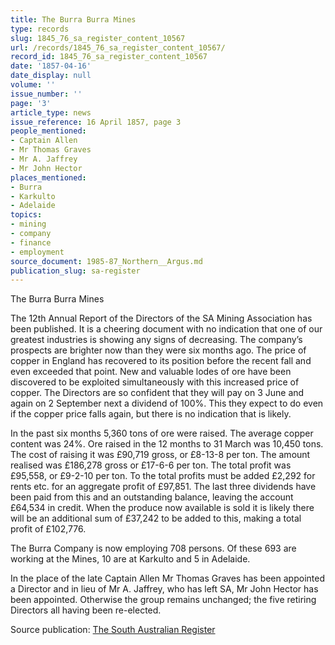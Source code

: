 ```yaml
---
title: The Burra Burra Mines
type: records
slug: 1845_76_sa_register_content_10567
url: /records/1845_76_sa_register_content_10567/
record_id: 1845_76_sa_register_content_10567
date: '1857-04-16'
date_display: null
volume: ''
issue_number: ''
page: '3'
article_type: news
issue_reference: 16 April 1857, page 3
people_mentioned:
- Captain Allen
- Mr Thomas Graves
- Mr A. Jaffrey
- Mr John Hector
places_mentioned:
- Burra
- Karkulto
- Adelaide
topics:
- mining
- company
- finance
- employment
source_document: 1985-87_Northern__Argus.md
publication_slug: sa-register
---
```


The Burra Burra Mines

The 12th Annual Report of the Directors of the SA Mining Association has been published.  It is a cheering document with no indication that one of our greatest industries is showing any signs of decreasing.  The company’s prospects are brighter now than they were six months ago.  The price of copper in England has recovered to its position before the recent fall and even exceeded that point.  New and valuable lodes of ore have been discovered to be exploited simultaneously with this increased price of copper.  The Directors are so confident that they will pay on 3 June and again on 2 September next a dividend of 100%.  This they expect to do even if the copper price falls again, but there is no indication that is likely.

In the past six months 5,360 tons of ore were raised.  The average copper content was 24%.  Ore raised in the 12 months to 31 March was 10,450 tons.  The cost of raising it was £90,719 gross, or £8-13-8 per ton.  The amount realised was £186,278 gross or £17-6-6 per ton.  The total profit was £95,558, or £9-2-10 per ton.  To the total profits must be added £2,292 for rents etc. for an aggregate profit of £97,851.  The last three dividends have been paid from this and an outstanding balance, leaving the account £64,534 in credit.  When the produce now available is sold it is likely there will be an additional sum of £37,242 to be added to this, making a total profit of £102,776.

The Burra Company is now employing 708 persons.  Of these 693 are working at the Mines, 10 are at Karkulto and 5 in Adelaide.

In the place of the late Captain Allen Mr Thomas Graves has been appointed a Director and in lieu of Mr A. Jaffrey, who has left SA, Mr John Hector has been appointed.  Otherwise the group remains unchanged; the five retiring Directors all having been re-elected.

Source publication: [The South Australian Register](/publications/sa-register/)
